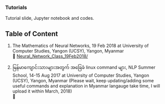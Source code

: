 ### Tutorials
Tutorial slide, Jupyter notebook and codes.

## Table of Content

1. The Mathematics of Neural Networks, 19 Feb 2018 at University of Computer Studies, Yangon (UCSY), Yangon, Myanmar  
   &#128193; [Neural_Network_Class_19Feb2018/](https://github.com/ye-kyaw-thu/Tutorials/tree/master/Neural_Network_Class_19Feb2018)

2. မြန်မာကျောင်းသားများအတွက် အခြေခံ linux command များ, NLP Summer School, 14-15 Aug 2017 at University of Computer Studies, Yangon (UCSY), Yangon, Myanmar (Please wait, keep updating/adding some useful commands and explanation in Myanmar langauge take time, I will upload it within March, 2018)  
&#128193;
